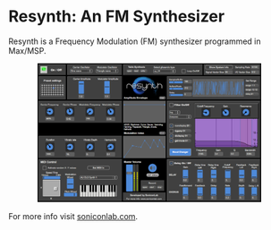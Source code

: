 # Resynth: An FM Synthesizer

Resynth is a Frequency Modulation (FM) synthesizer programmed in Max/MSP.

<center><img src="resynthScreen.png" width="400"/></center>

For more info visit [soniconlab.com](https://soniconlab.com/).
